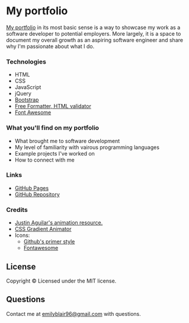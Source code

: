 # My portfolio

[My portfolio](https://emblair96.github.io/) in its most basic sense is a way to showcase my work as a software developer to potential employers.  More largely, it is a space to document my overall growth as an aspiring software engineer and share why I'm passionate about what I do.

### Technologies
* HTML
* CSS
* JavaScript
* jQuery
* [Bootstrap](https://getbootstrap.com/)
* [Free Formatter, HTML validator](https://www.freeformatter.com/html-validator.html)
* [Font Awesome](https://fontawesome.com/)

### What you'll find on my portfolio
* What brought me to software development
* My level of familiarity with vairous programming languages
* Example projects I've worked on
* How to connect with me

### Links 
* [GitHub Pages](https://emblair96.github.io/)
* [GitHub Repository](https://github.com/emblair96/emblair96.github.io)

### Credits
* [Justin Aguilar's animation resource.](http://www.justinaguilar.com/animations/#)
* [CSS Gradient Animator](https://www.gradient-animator.com/)
* Icons: 
  * [Github's primer style](https://primer.style/octicons/)
  * [Fontawesome](https://fontawesome.com/) 

## License
Copyright &copy; Licensed under the MIT license.

## Questions
Contact me at emilyblair96@gmail.com with questions.
